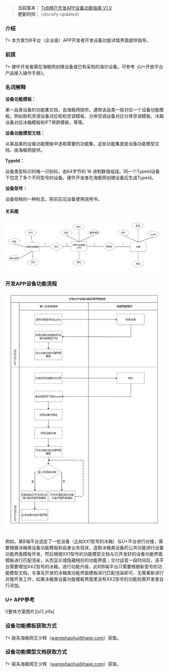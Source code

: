 
>**当前版本：** [ToB用户开发APP设备功能指南 V1.0](zh-cn/ChangeLog/sl7)   
**更新时间：** {docsify-updated} 



### 介绍  

?> 本方案为B平台（企业级）APP开发者开发设备功能详情界面提供指导。
  

### 前提    

?> 硬件开发者需在海极网创建设备或已有采购的海尔设备。可参考《U+开放平台产品接入操作手册》。 


### 名词解释  

**设备功能模板：**    

某一品类设备的功能集文档，由海极网提供，通常该品类一般对应一个设备功能模板。例如柜机空调设备对应柜机空调模板、分体空调设备对应分体空调模板、冰箱设备对应冰箱模板和IFT带屏模板，等等。  


**设备功能模型文档：**  

从某品类的设备功能模板中选取需要的功能集，这些功能集就是设备功能模型文档，由海极网提供。


**TypeId：**   

设备类型标识的唯一识别码，由64字节的 16 进制数值组成。同一个TypeId设备下包含了多个不同型号的设备。硬件开发者在海极网创建设备后生成TypeId。  

**设备型号：**   

设备规格的一种标志。购买后见设备使用说明书。  

#### 关系图  

![关系图][sl7_er] 


### 开发APP设备功能流程  

  

![业务流程图片][sl7_yewu]   

例如，某B端平台选定了一批设备（比如XX1型号的冰箱）与U+平台进行对接，需要根据冰箱类设备功能模板和自身业务现状，选取冰箱类设备的公共功能进行设备功能界面模板开发，然后根据XX1型号的功能模型文档与已开发好的设备功能界面模板进行匹配渲染，从而显示或隐藏相应的功能界面；交付运营一段时间后，该平台需要增加XX2型号的冰箱，进行功能升级，此时B端平台只需要根据新型号的功能模型文档，与事先开发的冰箱类功能界面模板进行匹配渲染即可，无需重新进行对接开发工作，如果冰箱类设备功能模板界面里没有XX2型号的功能则需开发者自行添加。  


### U+ APP参考     
 
![整体方案图片][sl7_ztfa]    



### 设备功能模板获取方式  

  
?> 联系海极网王少辉（wangshaohui@haier.com）获取。  



### 设备功能模型文档获取方式  

?> 联系海极网王少辉（wangshaohui@haier.com）获取。  





[^-^]:常用图片注释
[sl7_ztfa]:_media/_Solutions/sl7jiemian.png  

[sl7_rjgc]:_media/_Solutions/sl7rjgc.png  

[sl7_er]:_media/_Solutions/sl7er.png    

[sl7_yewu]:_media/_Solutions/sl7liucheng.png    

[sl7_login]:_media/_Solutions/sl7login.png  

[sl7_register]:_media/_Solutions/sl7register.png   

[sl7_creat]:_media/_Solutions/sl7creat.png     

[sl7_app]:_media/_Solutions/sl7app.png    

[sl7_info]:_media/_Solutions/sl7info.png 

[sl7_sdk]:_media/_Solutions/sl7usdk.png  

[sl7_world]:_media/_Solutions/sl7world.png 

[sl7_resources]:_media/_Solutions/sl7resources.png   

[sl7_server]:_media/_Solutions/sl7server.png   

